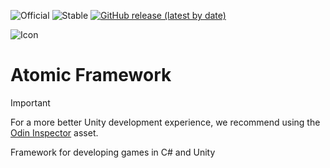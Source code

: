 ![Official](https://img.shields.io/badge/official-1D79AC)
![Stable](https://img.shields.io/badge/stable-5FBA27)
[![GitHub release (latest by date)](https://img.shields.io/github/v/release/starkre22/Atomic?color=red)](https://github.com/starkre22/Atomic/releases)


![Icon](https://github.com/user-attachments/assets/a0f94428-2680-4ffc-81fd-40bcc2bf125b)
# Atomic Framework


> [!IMPORTANT]
> For a more better Unity development experience, we recommend using the [Odin Inspector](https://assetstore.unity.com/packages/tools/utilities/odin-inspector-and-serializer-89041) asset.





Framework for developing games in C# and Unity
